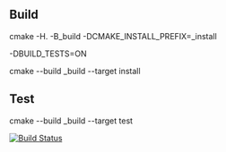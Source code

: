 ## Build
cmake -H. -B_build -DCMAKE_INSTALL_PREFIX=_install

-DBUILD_TESTS=ON


cmake --build _build --target install
## Test
cmake --build _build --target test

[![Build Status](https://travis-ci.org/gittut-7/RK_2.svg?branch=master)](https://travis-ci.org/gittut-7/RK_2)